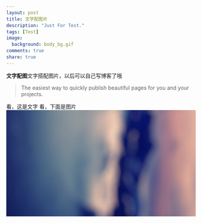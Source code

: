 ```yaml
---
layout: post
title: 文字配图片
description: "Just For Test."
tags: [Test]
image:
  background: body_bg.gif
comments: true
share: true
---
```


<strong>文字配图</strong>文字搭配图片，以后可以自己写博客了哦

> The easiest way to quickly publish beautiful pages for you and your projects.

看，这是文字
看，下面是图片
<img class = "img-center" src="/images/abstract-12.jpg" alt="create-github-page3" />
